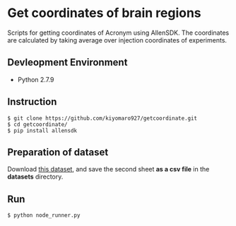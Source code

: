 # Get coordinates of brain regions

Scripts for getting coordinates of Acronym using AllenSDK.
The coordinates are calculated by taking average over injection coordinates of experiments.

## Devleopment Environment

* Python 2.7.9

## Instruction

```
$ git clone https://github.com/kiyomaro927/getcoordinate.git
$ cd getcoordinate/
$ pip install allensdk
```

## Preparation of dataset

Download [this dataset](http://www.nature.com/nature/journal/v508/n7495/extref/nature13186-s2.xlsx),
and save the second sheet __as a csv file__ in the __datasets__ directory.

## Run

```
$ python node_runner.py
```
